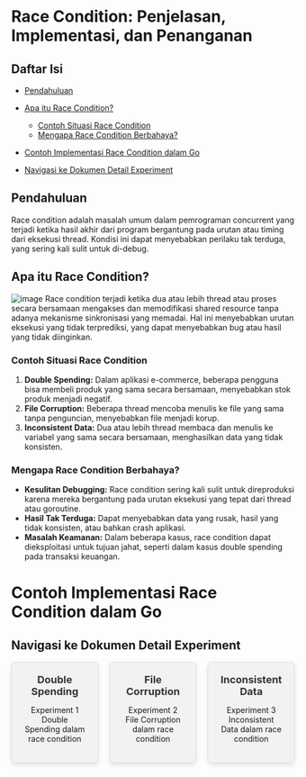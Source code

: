 # Race Condition: Penjelasan, Implementasi, dan Penanganan

## Daftar Isi
- [Pendahuluan](#pendahuluan)
- [Apa itu Race Condition?](#apa-itu-race-condition)
  - [Contoh Situasi Race Condition](#contoh-situasi-race-condition)
  - [Mengapa Race Condition Berbahaya?](#mengapa-race-condition-berbahaya)
- [Contoh Implementasi Race Condition dalam Go](#contoh-implementasi-race-condition-dalam-go)

- [Navigasi ke Dokumen Detail Experiment](#navigasi-ke-dokumen-detail-experiment)

## Pendahuluan

Race condition adalah masalah umum dalam pemrograman concurrent yang terjadi ketika hasil akhir dari program bergantung pada urutan atau timing dari eksekusi thread. Kondisi ini dapat menyebabkan perilaku tak terduga, yang sering kali sulit untuk di-debug.

## Apa itu Race Condition?
![image](https://uploads.sitepoint.com/wp-content/uploads/2017/02/1486567898race-condition.jpg)
Race condition terjadi ketika dua atau lebih thread atau proses secara bersamaan mengakses dan memodifikasi shared resource tanpa adanya mekanisme sinkronisasi yang memadai. Hal ini menyebabkan urutan eksekusi yang tidak terprediksi, yang dapat menyebabkan bug atau hasil yang tidak diinginkan.

### Contoh Situasi Race Condition
1. **Double Spending:** Dalam aplikasi e-commerce, beberapa pengguna bisa membeli produk yang sama secara bersamaan, menyebabkan stok produk menjadi negatif.
2. **File Corruption:** Beberapa thread mencoba menulis ke file yang sama tanpa penguncian, menyebabkan file menjadi korup.
3. **Inconsistent Data:** Dua atau lebih thread membaca dan menulis ke variabel yang sama secara bersamaan, menghasilkan data yang tidak konsisten.

### Mengapa Race Condition Berbahaya?
- **Kesulitan Debugging:** Race condition sering kali sulit untuk direproduksi karena mereka bergantung pada urutan eksekusi yang tepat dari thread atau goroutine.
- **Hasil Tak Terduga:** Dapat menyebabkan data yang rusak, hasil yang tidak konsisten, atau bahkan crash aplikasi.
- **Masalah Keamanan:** Dalam beberapa kasus, race condition dapat dieksploitasi untuk tujuan jahat, seperti dalam kasus double spending pada transaksi keuangan.

# Contoh Implementasi Race Condition dalam Go

## Navigasi ke Dokumen Detail Experiment

<div style="display: flex; justify-content: space-between; gap: 20px; flex-wrap: nowrap;">

  <div style="background-color: #f2f2f2; border: 1px solid #ddd; border-radius: 8px; padding: 20px; width: 30%; text-align: center; box-shadow: 0 4px 8px rgba(0, 0, 0, 0.1); transition: background-color 0.3s, transform 0.3s; flex-grow: 1;">
    <a href="./Double Spending/readme.md" style="text-decoration: none; color: #333; font-size: 18px; font-weight: bold;">Double Spending</a>
    <p>Experiment 1 Double Spending dalam race condition</p>
  </div>

  <div style="background-color: #f2f2f2; border: 1px solid #ddd; border-radius: 8px; padding: 20px; width: 30%; text-align: center; box-shadow: 0 4px 8px rgba(0, 0, 0, 0.1); transition: background-color 0.3s, transform 0.3s; flex-grow: 1;">
    <a href="./File Corruption/readme.md" style="text-decoration: none; color: #333; font-size: 18px; font-weight: bold;">File Corruption</a>
    <p>Experiment 2 File Corruption dalam race condition</p>
  </div>

  <div style="background-color: #f2f2f2; border: 1px solid #ddd; border-radius: 8px; padding: 20px; width: 30%; text-align: center; box-shadow: 0 4px 8px rgba(0, 0, 0, 0.1); transition: background-color 0.3s, transform 0.3s; flex-grow: 1;">
    <a href="./Inconsistent Data/readme.md" style="text-decoration: none; color: #333; font-size: 18px; font-weight: bold;">Inconsistent Data</a>
    <p>Experiment 3 Inconsistent Data dalam race condition</p>
  </div>

</div>









